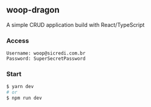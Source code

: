 ## woop-dragon

A simple CRUD application build with React/TypeScript

### Access

```
Username: woop@sicredi.com.br
Password: SuperSecretPassword
```

### Start

```bash
$ yarn dev
# or
$ npm run dev
```
